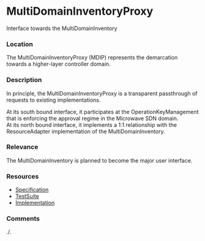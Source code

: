 # MultiDomainInventoryProxy
Interface towards the MultiDomainInventory

### Location
The MultiDomainInventoryProxy (MDIP) represents the demarcation towards a higher-layer controller domain.  

### Description
In principle, the MultiDomainInventoryProxy is a transparent passthrough of requests to existing implementations.  

At its south bound interface, it participates at the OperationKeyManagement that is enforcing the approval regime in the Microwave SDN domain.  
At its north bound interface, it implements a 1:1 relationship with the ResourceAdapter implementation of the MultiDomainInventory.  

### Relevance
The MultiDomainInventory is planned to become the major user interface.  

### Resources
- [Specification](./spec/)
- [TestSuite](./testing/)
- [Implementation](./server/)

### Comments
./.
